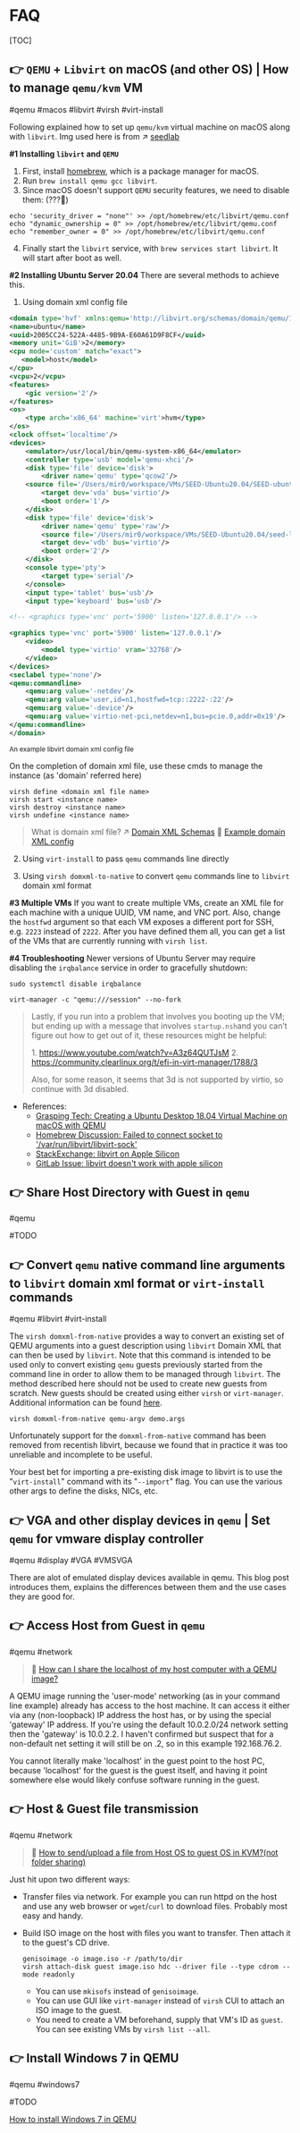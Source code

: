 # FAQ

[TOC]



## 👉 `QEMU` + `Libvirt` on macOS (and other OS) | How to manage `qemu/kvm` VM
#qemu #macos #libvirt #virsh #virt-install 

Following explained how to set up `qemu/kvm` virtual machine on macOS along with `libvirt`. Img used here is from ↗ [seedlab](../../../CyberSecurity/🥇%20Best%20Practice/👾%20Labs/SEED%20Project/SEED%20Project.md)


**#1 Installing `libvirt` and `QEMU`**
1. First, install [homebrew](https://brew.sh/), which is a package manager for macOS.
2. Run `brew install qemu gcc libvirt`.
3. Since macOS doesn't support `QEMU` security features, we need to disable them: (???🤷)
``` shell
echo 'security_driver = "none"' >> /opt/homebrew/etc/libvirt/qemu.conf
echo "dynamic_ownership = 0" >> /opt/homebrew/etc/libvirt/qemu.conf
echo "remember_owner = 0" >> /opt/homebrew/etc/libvirt/qemu.conf
```
4. Finally start the `libvirt` service, with `brew services start libvirt`. It will start after boot as well.


**#2 Installing Ubuntu Server 20.04**
There are several methods to achieve this. 

1. Using domain xml config file
```xml
<domain type='hvf' xmlns:qemu='http://libvirt.org/schemas/domain/qemu/1.0'>
<name>ubuntu</name>
<uuid>2005CC24-522A-4485-9B9A-E60A61D9F8CF</uuid>
<memory unit='GiB'>2</memory>
<cpu mode='custom' match="exact">
   <model>host</model>
</cpu>
<vcpu>2</vcpu>
<features>
	<gic version='2'/>
</features>
<os>
	<type arch='x86_64' machine='virt'>hvm</type>
</os>
<clock offset='localtime'/>
<devices>
	<emulator>/usr/local/bin/qemu-system-x86_64</emulator>
	<controller type='usb' model='qemu-xhci'/>
	<disk type='file' device='disk'>
		<driver name='qemu' type='qcow2'/>
	<source file='/Users/mir0/workspace/VMs/SEED-Ubuntu20.04/SEED-ubuntu20.04.qcow2'/>
		<target dev='vda' bus='virtio'/>
		<boot order='1'/>
	</disk>
	<disk type='file' device='disk'>
		<driver name='qemu' type='raw'/>
		<source file='/Users/mir0/workspace/VMs/SEED-Ubuntu20.04/seed-lab-disk_img.qcow2'/>
		<target dev='vdb' bus='virtio'/>
		<boot order='2'/>
	</disk>
	<console type='pty'>
		<target type='serial'/>
	</console>
	<input type='tablet' bus='usb'/>
	<input type='keyboard' bus='usb'/>

<!-- <graphics type='vnc' port='5900' listen='127.0.0.1'/> -->

<graphics type='vnc' port='5900' listen='127.0.0.1'/>
	<video>
		<model type='virtio' vram='32768'/>
	</video>
</devices>
<seclabel type='none'/>
<qemu:commandline>
	<qemu:arg value='-netdev'/>
	<qemu:arg value='user,id=n1,hostfwd=tcp::2222-:22'/>
	<qemu:arg value='-device'/>
	<qemu:arg value='virtio-net-pci,netdev=n1,bus=pcie.0,addr=0x19'/>
</qemu:commandline>
</domain>
```
<small>An example libvirt domain xml config file</small>

On the completion of domain xml file, use these cmds to manage the instance (as 'domain' referred here)
```shell
virsh define <domain xml file name>
virsh start <instance name>
virsh destroy <instance name>
virsh undefine <instance name>
```

> What is domain xml file?
> ↗ [Domain XML Schemas](Hardware%20Level%20Virtualization%20(Hypervisors)/VMM%20Managers/Libvirt%20Project/Libvirt%20Development/XML%20Schemas/Domain%20XML%20Schemas/Domain%20XML%20Schemas.md)
> 🔗 [Example domain XML config](https://libvirt.org/drvqemu.html#id25)


2. Using `virt-install` to pass `qemu` commands line directly



3. Using `virsh domxml-to-native` to convert `qemu` commands line to `libvirt` domain xml format




**#3 Multiple VMs**
If you want to create multiple VMs, create an XML file for each machine with a unique UUID, VM name, and VNC port. Also, change the `hostfwd` argument so that each VM exposes a different port for SSH, e.g. `2223` instead of `2222`. After you have defined them all, you can get a list of the VMs that are currently running with `virsh list`.


**#4 Troubleshooting**
Newer versions of Ubuntu Server may require disabling the `irqbalance` service in order to gracefully shutdown:
```
sudo systemctl disable irqbalance
```


[Qemu, virt-manager, and libvirt on macOS with Apple silicon M2]: https://medium.com/@aryangodara_19887/qemu-virt-manager-and-libvirt-on-macos-with-apple-silicon-m2-dc677e6b8559
```shell
virt-manager -c "qemu:///session" --no-fork
```
> Lastly, if you run into a problem that involves you booting up the VM; but ending up with a message that involves `startup.nsh`and you can’t figure out how to get out of it, these resources might be helpful:
> 
> 1. https://www.youtube.com/watch?v=A3z64QUTJsM
> 2. https://community.clearlinux.org/t/efi-in-virt-manager/1788/3
>
> Also, for some reason, it seems that 3d is not supported by virtio, so continue with 3d disabled.


[👍 How to Use Virsh and Manage Linux KVM]: https://adamtheautomator.com/virsh/

[👍 ARM64 VM on macOS with libvirt + QEMU]: https://www.naut.ca/blog/2021/12/09/arm64-vm-on-macos-with-libvirt-qemu/

- References:
	- [Grasping Tech: Creating a Ubuntu Desktop 18.04 Virtual Machine on macOS with QEMU](https://graspingtech.com/ubuntu-desktop-18.04-virtual-machine-macos-qemu/)
	- [Homebrew Discussion: Failed to connect socket to '/var/run/libvirt/libvirt-sock'](https://discourse.brew.sh/t/failed-to-connect-socket-to-var-run-libvirt-libvirt-sock-no-such-file-or-directory/1297/3)
	- [StackExchange: libvirt on Apple Silicon](https://stackoverflow.com/questions/66833240/libvirt-on-apple-silicon-with-qemu-system-aarch64)
	- [GitLab Issue: libvirt doesn't work with apple silicon](https://gitlab.com/libvirt/libvirt/-/issues/168)

[👍 👍 Configuring Virtual Machines with `virsh`]: https://documentation.suse.com/sles/15-SP1/html/SLES-all/cha-libvirt-config-virsh.html#libvirt-video-virsh

[How to run linux VM on MacOS with Vagrant and QEMU? | Superuser]: https://superuser.com/q/1701704



## 👉 Share Host Directory with Guest in `qemu`
#qemu 

#TODO 



[👍 👍「Solved」 share host directory with guest in qemu]: https://forums.debian.net/viewtopic.php?t=154016

[👍 QEMU/KVM + virtio-fs - Sharing a host directory with a virtual machine]: https://www.tauceti.blog/posts/qemu-kvm-share-host-directory-with-vm-with-virtio/

[How to share a directory with the host without networking in QEMU?]: https://superuser.com/questions/628169/how-to-share-a-directory-with-the-host-without-networking-in-qemu

[👍 Shared Folder in QEMU Between Linux Host and Windows Guest]: https://shallowsky.com/blog/linux/qemu-shared-folder.html



## 👉 Convert `qemu` native command line arguments to `libvirt` domain xml format or `virt-install` commands
#qemu #libvirt #virt-install





[👍 14.5.21. Converting QEMU Arguments to Domain XML | Red Hat Customer Portal]: https://access.redhat.com/documentation/en-us/red_hat_enterprise_linux/6/html/virtualization_administration_guide/sub-sect-domain_commands-converting_qemu_arguments_to_domain_xml

The `virsh domxml-from-native` provides a way to convert an existing set of QEMU arguments into a guest description using `libvirt` Domain XML that can then be used by `libvirt`. Note that this command is intended to be used only to convert existing `qemu` guests previously started from the command line in order to allow them to be managed through `libvirt`. The method described here should not be used to create new guests from scratch. New guests should be created using either `virsh` or `virt-manager`. Additional information can be found [here](http://libvirt.org/drvqemu.html#xmlimport).

```shell
virsh domxml-from-native qemu-argv demo.args
```

[👍 23.21. A Sample Virtual Machine XML Configuration | Red Hat Customer Portal]: https://access.redhat.com/documentation/en-us/red_hat_enterprise_linux/7/html/virtualization_deployment_and_administration_guide/sect-manipulating_the_domain_xml-a_sample_configuration_file


[Qemu Native to Libvirt XML | Stackoverflow]: https://stackoverflow.com/a/58952253

Unfortunately support for the `domxml-from-native` command has been removed from recentish libvirt, because we found that in practice it was too unreliable and incomplete to be useful.

Your best bet for importing a pre-existing disk image to libvirt is to use the "`virt-install`" command with its "`--import`" flag. You can use the various other args to define the disks, NICs, etc.


[Converting QEMU Solaris VM to libvirt | StackExchange]: https://serverfault.com/q/1136905



## 👉 VGA and other display devices in `qemu` | Set `qemu` for vmware display controller 

#qemu #display #VGA #VMSVGA 



[👍 VGA and other display devices in qemu]: https://www.kraxel.org/blog/2019/09/display-devices-in-qemu/#VGA

There are alot of emulated display devices available in qemu. This blog post introduces them, explains the differences between them and the use cases they are good for.

[👍 What are differences between VBoxVGA, VMSVGA and VBoxSVGA in VirtualBox?]: https://superuser.com/a/1403131



## 👉 Access Host from Guest in `qemu`
#qemu #network

> 🔗 [How can I share the localhost of my host computer with a QEMU image?](https://stackoverflow.com/questions/67520919/how-can-i-share-the-localhost-of-my-host-computer-with-a-qemu-image)

A QEMU image running the 'user-mode' networking (as in your command line example) already has access to the host machine. It can access it either via any (non-loopback) IP address the host has, or by using the special 'gateway' IP address. If you're using the default 10.0.2.0/24 network setting then the 'gateway' is 10.0.2.2. I haven't confirmed but suspect that for a non-default net setting it will still be on .2, so in this example 192.168.76.2.

You cannot literally make 'localhost' in the guest point to the host PC, because 'localhost' for the guest is the guest itself, and having it point somewhere else would likely confuse software running in the guest.



## 👉 Host & Guest file transmission
#qemu #network 

> 🔗 [How to send/upload a file from Host OS to guest OS in KVM?(not folder sharing)](https://unix.stackexchange.com/questions/207012/how-to-send-upload-a-file-from-host-os-to-guest-os-in-kvmnot-folder-sharing) 

Just hit upon two different ways:

- Transfer files via network. For example you can run httpd on the host and use any web browser or `wget`/`curl` to download files. Probably most easy and handy.

- Build ISO image on the host with files you want to transfer. Then attach it to the guest's CD drive.

  ```
  genisoimage -o image.iso -r /path/to/dir
  virsh attach-disk guest image.iso hdc --driver file --type cdrom --mode readonly
  ```

  - You can use `mkisofs` instead of `genisoimage`.
  - You can use GUI like `virt-manager` instead of `virsh` CUI to attach an ISO image to the guest.
  - You need to create a VM beforehand, supply that VM's ID as `guest`. You can see existing VMs by `virsh list --all`.



## 👉 Install Windows 7 in QEMU
#qemu #windows7

#TODO 


[How to install Windows 7 in QEMU](https://computernewb.com/wiki/QEMU/Guests/Windows_7)

